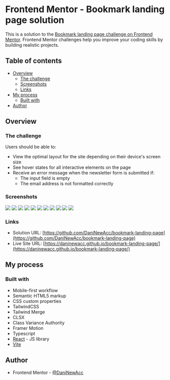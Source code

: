 # Frontend Mentor - Bookmark landing page solution

This is a solution to the [Bookmark landing page challenge on Frontend Mentor](https://www.frontendmentor.io/challenges/bookmark-landing-page-5d0b588a9edda32581d29158). Frontend Mentor challenges help you improve your coding skills by building realistic projects. 

## Table of contents

- [Overview](#overview)
  - [The challenge](#the-challenge)
  - [Screenshots](#screenshots)
  - [Links](#links)
- [My process](#my-process)
  - [Built with](#built-with)
- [Author](#author)

## Overview

### The challenge

Users should be able to:

- View the optimal layout for the site depending on their device's screen size
- See hover states for all interactive elements on the page
- Receive an error message when the newsletter form is submitted if:
  - The input field is empty
  - The email address is not formatted correctly

### Screenshots

![](./screenshots/desktop-design-1.PNG)
![](./screenshots/desktop-design-2.PNG)
![](./screenshots/desktop-design-3.PNG)
![](./screenshots/desktop-design-4.PNG)
![](./screenshots/desktop-design-5.PNG)
![](./screenshots/mobile-design-1.PNG)
![](./screenshots/mobile-design-2.PNG)
![](./screenshots/mobile-design-3.PNG)
![](./screenshots/mobile-design-4.PNG)
![](./screenshots/mobile-design-5.PNG)
![](./screenshots/mobile-design-6.PNG)

### Links

- Solution URL: [https://github.com/DaniNewAcc/bookmark-landing-page](https://github.com/DaniNewAcc/bookmark-landing-page)
- Live Site URL: [https://daninewacc.github.io/bookmark-landing-page/](https://daninewacc.github.io/bookmark-landing-page/)

## My process

### Built with

- Mobile-first workflow
- Semantic HTML5 markup
- CSS custom properties
- TailwindCSS
- Tailwind Merge
- CLSX
- Class Variance Authority
- Framer Motion
- Typescript 
- [React](https://reactjs.org/) - JS library
- [Vite](https://vitejs.dev/)

## Author

- Frontend Mentor - [@DaniNewAcc](https://www.frontendmentor.io/profile/DaniNewAcc)

